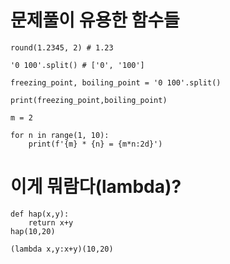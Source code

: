 # 문제풀이 유용한 함수들
`round(1.2345, 2) # 1.23`

`'0 100'.split() # ['0', '100']`

```
freezing_point, boiling_point = '0 100'.split()

print(freezing_point,boiling_point)
```

```
m = 2

for n in range(1, 10):
    print(f'{m} * {n} = {m*n:2d}')
```

# 이게 뭐람다(lambda)?

```
def hap(x,y):
    return x+y
hap(10,20)
```
```
(lambda x,y:x+y)(10,20)
```